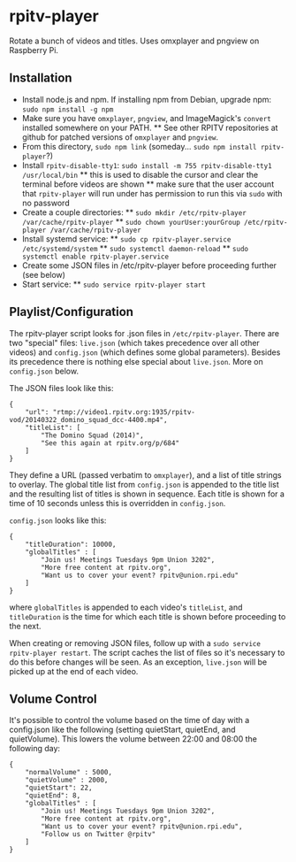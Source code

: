 # rpitv-player
Rotate a bunch of videos and titles.
Uses omxplayer and pngview on Raspberry Pi.

## Installation
* Install node.js and npm. If installing npm from Debian, upgrade npm:
  `sudo npm install -g npm`
* Make sure you have `omxplayer`, `pngview`, and ImageMagick's `convert`
  installed somewhere on your PATH.
** See other RPITV repositories at github for patched versions of `omxplayer`
   and `pngview`.
* From this directory, `sudo npm link` (someday... `sudo npm install rpitv-player`?)
* Install `rpitv-disable-tty1`: `sudo install -m 755 rpitv-disable-tty1 /usr/local/bin`
** this is used to disable the cursor and clear the terminal before videos are shown
** make sure that the user account that `rpitv-player` will run under has permission
   to run this via `sudo` with no password
* Create a couple directories:
** `sudo mkdir /etc/rpitv-player /var/cache/rpitv-player`
** `sudo chown yourUser:yourGroup /etc/rpitv-player /var/cache/rpitv-player`
* Install systemd service:
** `sudo cp rpitv-player.service /etc/systemd/system`
** `sudo systemctl daemon-reload`
** `sudo systemctl enable rpitv-player.service`
* Create some JSON files in /etc/rpitv-player before proceeding further (see below)
* Start service:
** `sudo service rpitv-player start`

## Playlist/Configuration
The rpitv-player script looks for .json files in `/etc/rpitv-player`. There are 
two "special" files: `live.json` (which takes precedence over all other videos)
and `config.json` (which defines some global parameters). Besides its precedence 
there is nothing else special about `live.json`. More on `config.json` below.

The JSON files look like this:
```
{
	"url": "rtmp://video1.rpitv.org:1935/rpitv-vod/20140322_domino_squad_dcc-4400.mp4",
	"titleList": [
		"The Domino Squad (2014)",
		"See this again at rpitv.org/p/684"
	]
}
```

They define a URL (passed verbatim to `omxplayer`), and a list of title strings to overlay.
The global title list from `config.json` is appended to the title list and the resulting
list of titles is shown in sequence. Each title is shown for a time of 10 seconds unless
this is overridden in `config.json`.

`config.json` looks like this:
```
{
	"titleDuration": 10000,
	"globalTitles" : [
		"Join us! Meetings Tuesdays 9pm Union 3202",
		"More free content at rpitv.org",
		"Want us to cover your event? rpitv@union.rpi.edu"
	]
}
```

where `globalTitles` is appended to each video's `titleList`, and `titleDuration` is the
time for which each title is shown before proceeding to the next.

When creating or removing JSON files, follow up with a `sudo service rpitv-player restart`.
The script caches the list of files so it's necessary to do this before changes will be seen.
As an exception, `live.json` will be picked up at the end of each video.

## Volume Control
It's possible to control the volume based on the time of day with a config.json like the 
following (setting quietStart, quietEnd, and quietVolume). This lowers the volume between
22:00 and 08:00 the following day:

```
{
	"normalVolume" : 5000,
	"quietVolume" : 2000,
	"quietStart": 22,
	"quietEnd": 8,
	"globalTitles" : [
		"Join us! Meetings Tuesdays 9pm Union 3202",
		"More free content at rpitv.org",
		"Want us to cover your event? rpitv@union.rpi.edu",
		"Follow us on Twitter @rpitv"
	]
}
```
